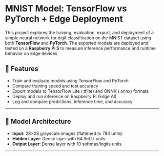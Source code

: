 # MNIST Model: TensorFlow vs PyTorch + Edge Deployment

This project explores the training, evaluation, export, and deployment of a simple neural network for digit classification on the MNIST dataset using both **TensorFlow** and **PyTorch**. The exported models are deployed and tested on a **Raspberry Pi 5** to measure inference performance and runtime behavior on edge devices.

## 🔧 Features

- Train and evaluate models using TensorFlow and PyTorch
- Compare training speed and test accuracy
- Export models to TensorFlow Lite (.tflite) and ONNX (.onnx) formats
- Deploy and run inference on Raspberry Pi (Edge AI)
- Log and compare predictions, inference time, and accuracy

---

## 🧠 Model Architecture

- **Input**: 28×28 grayscale images (flattened to 784 units)
- **Hidden Layer**: Dense layer with 64 ReLU units
- **Output Layer**: Dense layer with 10 softmax/logits units

---
